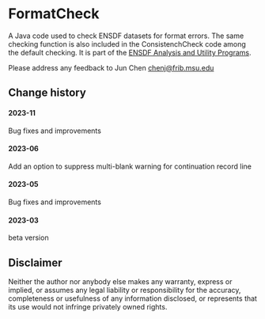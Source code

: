 # FormatCheck 
A Java code used to check ENSDF datasets for format errors. The same checking function is also included in the ConsistenchCheck code among the default checking. It is part of the [ENSDF Analysis and Utility Programs](https://nds.iaea.org/public/ensdf_pgm/).

Please address any feedback to Jun Chen chenj@frib.msu.edu

## Change history

#### 2023-11
Bug fixes and improvements

#### 2023-06
Add an option to suppress multi-blank warning for continuation record line

#### 2023-05
Bug fixes and improvements

#### 2023-03
beta version 

## Disclaimer

Neither the author nor anybody else makes any warranty, express or implied, or assumes any legal liability or responsibility for the accuracy, completeness or usefulness of any information disclosed, or represents that its use would not infringe privately owned rights.
